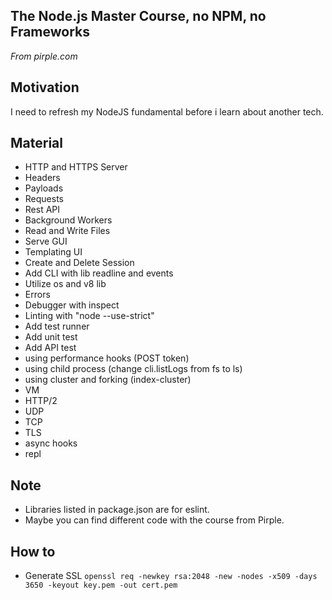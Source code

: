 ## The Node.js Master Course, no NPM, no Frameworks
*From pirple.com*

## Motivation
I need to refresh my NodeJS fundamental before i learn about another tech.

## Material
- HTTP and HTTPS Server
- Headers
- Payloads
- Requests
- Rest API
- Background Workers
- Read and Write Files
- Serve GUI
- Templating UI
- Create and Delete Session
- Add CLI with lib readline and events
- Utilize os and v8 lib
- Errors
- Debugger with inspect
- Linting with "node --use-strict"
- Add test runner
- Add unit test
- Add API test
- using performance hooks (POST token)
- using child process (change cli.listLogs from fs to ls)
- using cluster and forking (index-cluster)
- VM
- HTTP/2
- UDP
- TCP
- TLS
- async hooks
- repl

## Note
- Libraries listed in package.json are for eslint.
- Maybe you can find different code with the course from Pirple.

## How to
- Generate SSL
```openssl req -newkey rsa:2048 -new -nodes -x509 -days 3650 -keyout key.pem -out cert.pem```